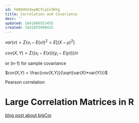 ```yaml
---
id: FA0Q4HIXwyBCfLaIv5Khg
title: Correlation and Covariance
desc: ''
updated: 1641866553455
created: 1641855990425
---
```


$var(v) = \Sigma(v_i-E(v))^2 = E[(X-\mu)^2]$

$cov(X,Y) = \Sigma((x_i-E(x))(y_i-E(y)))/n$  

or (n-1) for sample covariance

$cor(X,Y) = \frac{cov(X,Y)}{\sqrt{var(X)*var(Y)}}$


Pearson correlation










# Large Correlation Matrices in R

[blog post about bigCor](http://www.r-bloggers.com/bigcor-large-correlation-matrices-in-r/)